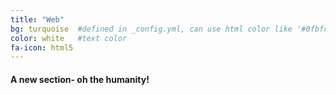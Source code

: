 ```yaml
---
title: "Web"
bg: turquoise  #defined in _config.yml, can use html color like '#0fbfcf'
color: white   #text color
fa-icon: html5
---
```


#### A new section- oh the humanity!
